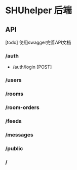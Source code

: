 # SHUhelper 后端

## API

[todo] 使用swagger完善API文档

### /auth

* /auth/login [POST]



### /users

### /rooms

### /room-orders

### /feeds

### /messages

### /public

### /